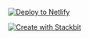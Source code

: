 [![Deploy to Netlify](https://www.netlify.com/img/deploy/button.svg)](https://app.netlify.com/start/deploy?repository=https://github.com/kkgthb/web-site-nextjs-02-template)

[![Create with Stackbit](https://assets.stackbit.com/badge/create-with-stackbit.svg)](https://app.stackbit.com/create?theme=https://github.com/kkgthb/web-site-nextjs-02-template)